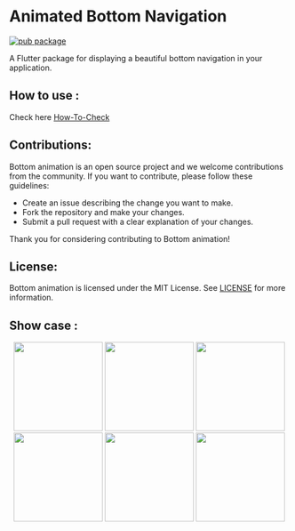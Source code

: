 # Animated Bottom Navigation

[![pub package](https://img.shields.io/pub/v/bottom_animation?color=green&style=flat-square)](https://pub.dev/packages/bottom_animation)

A Flutter package for displaying a beautiful bottom navigation in your application.

## How to use :
Check here [How-To-Check](https://github.com/mahmoud-eslami/bottom-animation/blob/master/HOWTOUSE.md) 

## Contributions:

Bottom animation is an open source project and we welcome contributions from the community. If you want to contribute, please follow these guidelines:

- Create an issue describing the change you want to make.
- Fork the repository and make your changes.
- Submit a pull request with a clear explanation of your changes.

Thank you for considering contributing to Bottom animation!

## License:

Bottom animation is licensed under the MIT License. See [LICENSE](https://github.com/mahmoud-eslami/bottom-animation/blob/master/LICENSE) for more information.

## Show case :

<p align="center">
<img src="https://raw.githubusercontent.com/mahmoud-eslami/bottom_animation/master/files/ezgif.com-gif-maker3.gif" width="160"> <img src="https://raw.githubusercontent.com/mahmoud-eslami/bottom_animation/master/files/ezgif.com-gif-maker%20(1).gif" width="160">
<img src="https://raw.githubusercontent.com/mahmoud-eslami/bottom_animation/master/files/ezgif.com-gif-maker%20(2).gif" width="160">
<img src="https://github.com/mahmoud-eslami/bottom_animation/blob/master/files/purple-showCase.gif" width="160">
<img src="https://raw.githubusercontent.com/mahmoud-eslami/bottom_animation/master/files/ezgif.com-gif-maker.gif" width="160">
<img src="https://github.com/mahmoud-eslami/bottom_animation/blob/master/files/black-showCase.gif" width="160">
</p>
